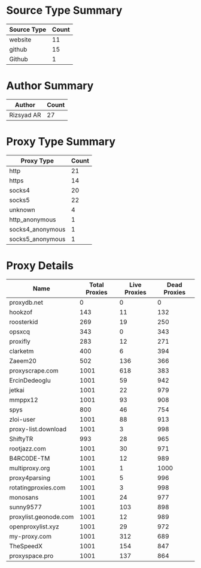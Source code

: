 # Source Type Summary

| Source Type | Count |
|-------------|-------|
| website | 11 |
| github | 15 |
| Github | 1 |


# Author Summary

| Author | Count |
|--------|-------|
| Rizsyad AR | 27 |


# Proxy Type Summary

| Proxy Type | Count |
|------------|-------|
| http | 21 |
| https | 14 |
| socks4 | 20 |
| socks5 | 22 |
| unknown | 4 |
| http_anonymous | 1 |
| socks4_anonymous | 1 |
| socks5_anonymous | 1 |


# Proxy Details

| Name | Total Proxies | Live Proxies | Dead Proxies |
|------|---------------|--------------|---------------|
| proxydb.net | 0 | 0 | 0 |
| hookzof | 143 | 11 | 132 |
| roosterkid | 269 | 19 | 250 |
| opsxcq | 343 | 0 | 343 |
| proxifly | 283 | 12 | 271 |
| clarketm | 400 | 6 | 394 |
| Zaeem20 | 502 | 136 | 366 |
| proxyscrape.com | 1001 | 618 | 383 |
| ErcinDedeoglu | 1001 | 59 | 942 |
| jetkai | 1001 | 22 | 979 |
| mmppx12 | 1001 | 93 | 908 |
| spys | 800 | 46 | 754 |
| zloi-user | 1001 | 88 | 913 |
| proxy-list.download | 1001 | 3 | 998 |
| ShiftyTR | 993 | 28 | 965 |
| rootjazz.com | 1001 | 30 | 971 |
| B4RC0DE-TM | 1001 | 12 | 989 |
| multiproxy.org | 1001 | 1 | 1000 |
| proxy4parsing | 1001 | 5 | 996 |
| rotatingproxies.com | 1001 | 3 | 998 |
| monosans | 1001 | 24 | 977 |
| sunny9577 | 1001 | 103 | 898 |
| proxylist.geonode.com | 1001 | 12 | 989 |
| openproxylist.xyz | 1001 | 29 | 972 |
| my-proxy.com | 1001 | 312 | 689 |
| TheSpeedX | 1001 | 154 | 847 |
| proxyspace.pro | 1001 | 137 | 864 |

